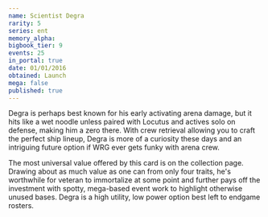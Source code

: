 ```yaml
---
name: Scientist Degra
rarity: 5
series: ent
memory_alpha:
bigbook_tier: 9
events: 25
in_portal: true
date: 01/01/2016
obtained: Launch
mega: false
published: true
---
```


Degra is perhaps best known for his early activating arena damage, but it hits like a wet noodle unless paired with Locutus and actives solo on defense, making him a zero there. With crew retrieval allowing you to craft the perfect ship lineup, Degra is more of a curiosity these days and an intriguing future option if WRG ever gets funky with arena crew.

The most universal value offered by this card is on the collection page. Drawing about as much value as one can from only four traits, he's worthwhile for veteran to immortalize at some point and further pays off the investment with spotty, mega-based event work to highlight otherwise unused bases. Degra is a high utility, low power option best left to endgame rosters.
